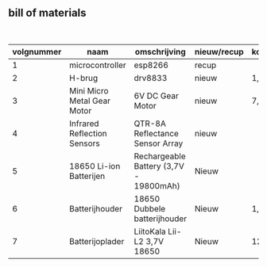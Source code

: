 ## bill of materials
<br />

|volgnummer|naam|omschrijving|nieuw/recup|kostprijs/stuk|aantal|subtotaal|
|----------|----|------------|-----------|---------|------|---------|
|         1|microcontroller|esp8266            |recup           |              |1      |         |
|         2|H-brug|drv8833            |nieuw           |1,86              |2      |3,72         |
|         3|Mini Micro Metal Gear Motor|6V DC Gear Motor           |nieuw           |7,71              |2     |15,42        |
|         4|Infrared Reflection Sensors|QTR-8A Reflectance Sensor Array           |nieuw           |              |1      |         |
|5         |18650 Li-ion Batterijen                 |Rechargeable Battery (3,7V - 19800mAh)|Nieuw            |            |2       |      |
|6         |Batterijhouder                          |18650 Dubbele batterijhouder          |Nieuw            |1,70              |1       |1,70        |
|7         |Batterijoplader                         |LiitoKala Lii-L2 3,7V 18650           |Nieuw            |12           |1       |      |12
